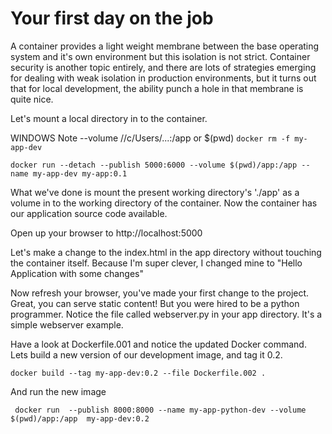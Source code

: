 # Your first day on the job

A container provides a light weight membrane between the base operating system and it's own environment but this isolation is not strict. Container security is another topic entirely,  and there are lots of strategies emerging for dealing with weak isolation in production environments, but it turns out that for local development, the ability punch a hole in that membrane is quite nice.

Let's mount a local directory in to the container.

WINDOWS Note --volume //c/Users/...:/app or $(pwd)
`docker rm -f my-app-dev`

`docker run --detach --publish 5000:6000 --volume $(pwd)/app:/app --name my-app-dev my-app:0.1`

What we've done is mount the present working directory's './app' as a volume in to the working directory of the container. Now the container has our application source code available.

Open up your browser to http://localhost:5000

Let's make a change to the index.html in the app directory without touching the container itself. Because I'm super clever, I changed mine to "Hello Application with some changes"

Now refresh your browser, you've made your first change to the project. Great, you can serve static content! But you were hired to be a python programmer. Notice the file called webserver.py in your app directory. It's a simple webserver example.

Have a look at Dockerfile.001 and notice the updated Docker command. Lets build a new version of our development image, and tag it 0.2.

`docker build --tag my-app-dev:0.2 --file Dockerfile.002 .`

And run the new image

` docker run  --publish 8000:8000 --name my-app-python-dev --volume $(pwd)/app:/app  my-app-dev:0.2`

